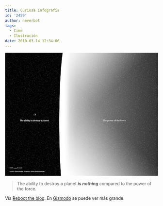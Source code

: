 ```yaml
---
title: Curiosa infografía
id: '2459'
author: neverbot
tags:
  - Cine
  - Ilustración
date: 2010-03-14 12:34:06
---
```


![201003141232.jpg](./curiosa-infografia/201003141232.jpg)

> The ability to destroy a planet _**is nothing**_ compared to the power of the force.

Vía [Reboot the blog](http://blog.swas.es/post/445811406/infographic-the-power-of-the-death-star-vs-power). En [Gizmodo](http://gizmodo.com/5490088/infographic-the-power-of-the-death-star-vs-power-of-the-force) se puede ver más grande.